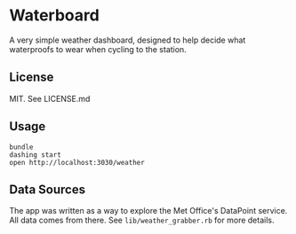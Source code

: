 # Waterboard

A very simple weather dashboard, designed to help decide what waterproofs to wear when cycling to the station.

## License

MIT. See LICENSE.md

## Usage

```
bundle
dashing start
open http://localhost:3030/weather
```

## Data Sources

The app was written as a way to explore the Met Office's DataPoint service. All data comes from there. See `lib/weather_grabber.rb` for more details.
